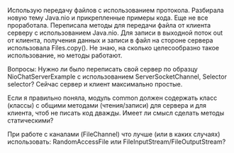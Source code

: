 Использую передачу файлов с использованием протокола.
Разбирала новую тему Java.nio и прикрепленные примеры кода.
Еще не все проработала.
Переписала методы для передачи файла от клиента серверу с использованием Java.nio.
Для записи в выходной поток out от клиента, получения данных и записи в файл
на стороне сервера использовала Files.copy(). Не знаю, на сколько целесообразно
такое использование, но методы работают.

Вопросы:
Нужно ли было переписать свой сервер по образцу NioChatServerExample
с использованием ServerSocketChannel, Selector selector?
Сейчас сервер и клиент максимально простые.

Если я правильно поняла, модуль common должен содержать класс (классы)
с общими методами (чтения/записи) для сервера и для клиента, чтоб не писать
код дважды. Имеет ли смысл сделать методы статическими?

При работе с каналами (FileChannel) что лучше (или в каких случаях)
использовать: RandomAccessFile или FileInputStream/FileOutputStream?